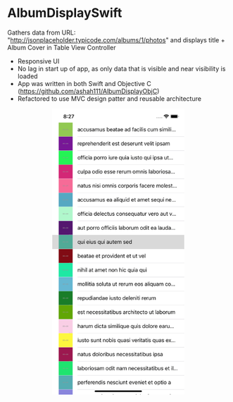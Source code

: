 # AlbumDisplaySwift

Gathers data from URL: "http://jsonplaceholder.typicode.com/albums/1/photos" and displays title + Album Cover in Table View Controller
- Responsive UI
- No lag in start up of app, as only data that is visible and near visibility is loaded
- App was written in both Swift and Objective C (https://github.com/ashah111/AlbumDisplayObjC)
- Refactored to use MVC design patter and reusable architecture

<p align="center">
  <img src="https://github.com/ashah111/AlbumDisplaySwift/blob/master/AlbumDesign/AlbumDesign/readme.png" width="300">
</p>


